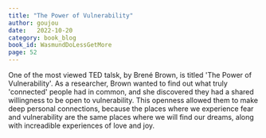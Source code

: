 ```yaml
---
title: "The Power of Vulnerability"
author: goujou
date:   2022-10-20
category: book_blog
book_id: WasmundDoLessGetMore
page: 52
---
```

One of the most viewed TED talsk, by Brené Brown, is titled 'The Power of Vulnerability'.
As a researcher, Brown wanted to find out what truly 'connected' people had in common, and she discovered they had a shared willingness to be open to vulnerability.
This openness allowed them to make deep personal connections, because the places where we experience fear and vulnerability are the same places where we will find our dreams, along with increadible experiences of love and joy.
